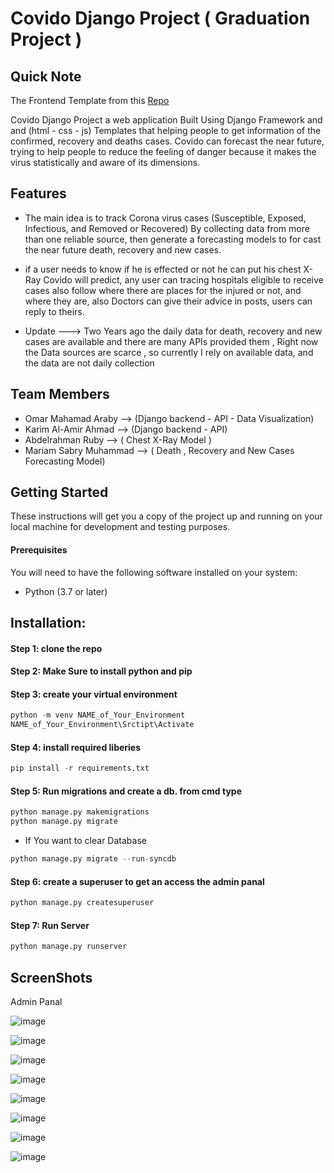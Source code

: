 <h1>Covido Django Project ( Graduation Project )</h1>

 
<h2 align="left"> Quick Note  </h2>
<p> The Frontend Template from this <a href="https://github.com/kaushikjadhav01">Repo</a>

Covido Django Project a web application Built Using Django Framework and and (html - css - js) Templates that helping people to get information of the confirmed, recovery and deaths cases. 
Covido can forecast the near future, trying to help people to reduce the feeling of danger because it makes the virus statistically and aware of its dimensions.
</p>


<h2 align="left"> Features </h2>

* The main idea is to track Corona virus cases (Susceptible, Exposed, Infectious, and Removed or Recovered) By collecting data from more than one reliable source, then generate a forecasting models to for cast the near future death, recovery and new cases.

* if a user needs to know if he is effected or not he can put his chest X-Ray Covido will predict, any user can tracing hospitals eligible to receive cases also follow where there are places for the injured or not, and where they are, also Doctors can give their advice in posts, users can reply to theirs.

* Update ---> Two Years ago the daily data for death, recovery and new cases are available and there are many APIs provided them , Right now the Data sources are scarce , so currently I rely on available data, and the data are not daily collection 

<h2 align="left"> Team Members </h2>

* Omar Mahamad Araby --> (Django backend - API - Data Visualization)
* Karim Al-Amir Ahmad --> (Django backend - API)
* Abdelrahman Ruby --> ( Chest X-Ray Model )
* Mariam Sabry Muhammad --> ( Death , Recovery and New Cases Forecasting Model)


<h2 align="left"> Getting Started </h2>
These instructions will get you a copy of the project up and running on your local machine for development and testing purposes.

<h4>Prerequisites <br></h4>
You will need to have the following software installed on your system:

* Python (3.7 or later)


<h2 align="left"> Installation:</h2>
<h4>Step 1: clone the repo <br></h4>
<h4>Step 2: Make Sure to  install python and pip<br></h4>

<h4>Step 3: create your virtual environment <br></h4>


```python
python -m venv NAME_of_Your_Environment
NAME_of_Your_Environment\Srctipt\Activate
```


<h4>Step 4: install required liberies <br> </h4>

```python
pip install -r requirements.txt
```


<h4>  Step 5: Run migrations and create a db. from cmd type </h4>

```python
python manage.py makemigrations
python manage.py migrate
```
* If You want to clear Database
```python
python manage.py migrate --run-syncdb
```

<h4> Step 6: create a superuser to get an access the admin panal</h4>

```python
python manage.py createsuperuser
```

<h4> Step 7: Run Server </h4>

```python
python manage.py runserver
```


<h2 align="left"> ScreenShots</h2>

Admin Panal

![image](https://github.com/OmarAraby/Covido/assets/55214550/55b9752c-db74-404a-af59-a803152e3a16)




![image](https://github.com/OmarAraby/Covido/assets/55214550/832ec26a-31c9-4ee5-9531-432fd5eea8e2)


![image](https://github.com/OmarAraby/Covido/assets/55214550/691c66f2-abc3-4fd4-bdcc-9490dec5ce4e)

![image](https://github.com/OmarAraby/Covido/assets/55214550/e3193c51-9b6b-416f-8437-c7351ab50c06)

![image](https://github.com/OmarAraby/Covido/assets/55214550/fa09954c-586f-4fae-bc79-e399e76c2618)

![image](https://github.com/OmarAraby/Covido/assets/55214550/96f430c8-89f0-4187-bc9d-f6f8e9bd009b)

![image](https://github.com/OmarAraby/Covido/assets/55214550/f50d4d49-0eed-40c7-91cc-19c3915f281f)

![image](https://github.com/OmarAraby/Covido/assets/55214550/5f6ae15b-e1dd-454c-ad07-4b448a5250d3)









